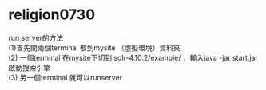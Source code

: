 # religion0730

run server的方法<br>
(1)首先開兩個terminal 都到mysite （虛擬環境）資料夾<br>
(2) 一個terminal 在mysite下切到 solr-4.10.2/example/ ，輸入java -jar start.jar啟動搜索引擎<br>
(3) 另一個terminal 就可以runserver<br>
